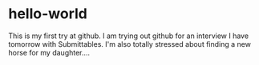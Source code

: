 # hello-world
This is my first try at github.
I am trying out github for an interview I have tomorrow with Submittables.
I'm also totally stressed about finding a new horse for my daughter....

